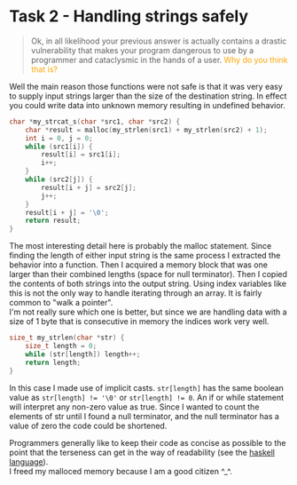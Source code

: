 # Task 2 - Handling strings safely

>Ok, in all likelihood your previous answer is actually contains a drastic vulnerability that makes your program dangerous to use by a programmer and cataclysmic in the hands of a user. <font color="orange">Why do you think that is?</font>

Well the main reason those functions were not safe is that it was very easy to supply input strings larger than the size of the destination string. In effect you could write data into unknown memory resulting in undefined behavior.

```c
char *my_strcat_s(char *src1, char *src2) {
    char *result = malloc(my_strlen(src1) + my_strlen(src2) + 1);
    int i = 0, j = 0;
    while (src1[i]) {
        result[i] = src1[i];
        i++;
    }
    while (src2[j]) {
        result[i + j] = src2[j];
        j++;
    }
    result[i + j] = '\0';
    return result;
}
```
The most interesting detail here is probably the malloc statement. Since finding the length of either input string is the same process I extracted the behavior into a function. Then I acquired a memory block that was one larger than their combined lengths (space for null terminator). Then I copied the contents of both strings into the output string. Using index variables like this is not the only way to handle iterating through an array. It is fairly common to "walk a pointer".
<br>I'm not really sure which one is better, but since we are handling data with a size of 1 byte that is consecutive in memory the indices work very well.

```c
size_t my_strlen(char *str) {
    size_t length = 0;
    while (str[length]) length++;
    return length;
}
```
In this case I made use of implicit casts.
`str[length]` has the same boolean value as `str[length] != '\0'` or `str[length] != 0`.
An if or while statement will interpret any non-zero value as true. Since I wanted to count the elements of str until I found a null terminator, and the null terminator has a value of zero the code could be shortened.

Programmers generally like to keep their code as concise as possible to the point that the terseness can get in the way of readability (see the [haskell language](../resources.md#much-more-elegant-language-than-c)).
<br>I freed my malloced memory because I am a good citizen ^_^.